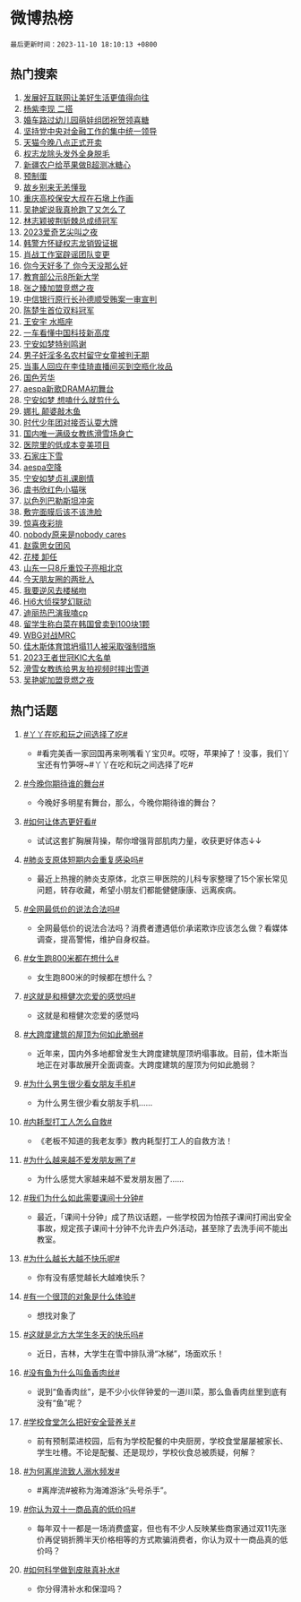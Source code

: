 # 微博热榜

`最后更新时间：2023-11-10 18:10:13 +0800`

## 热门搜索

1. [发展好互联网让美好生活更值得向往](https://m.weibo.cn/search?containerid=100103type%3D1%26t%3D10%26q%3D%23%E5%8F%91%E5%B1%95%E5%A5%BD%E4%BA%92%E8%81%94%E7%BD%91%E8%AE%A9%E7%BE%8E%E5%A5%BD%E7%94%9F%E6%B4%BB%E6%9B%B4%E5%80%BC%E5%BE%97%E5%90%91%E5%BE%80%23&stream_entry_id=51&isnewpage=1&extparam=seat%3D1%26cate%3D10103%26dgr%3D0%26pos%3D0%26q%3D%2523%25E5%258F%2591%25E5%25B1%2595%25E5%25A5%25BD%25E4%25BA%2592%25E8%2581%2594%25E7%25BD%2591%25E8%25AE%25A9%25E7%25BE%258E%25E5%25A5%25BD%25E7%2594%259F%25E6%25B4%25BB%25E6%259B%25B4%25E5%2580%25BC%25E5%25BE%2597%25E5%2590%2591%25E5%25BE%2580%2523%26c_type%3D51%26filter_type%3Drealtimehot%26stream_entry_id%3D51%26display_time%3D1699611012%26pre_seqid%3D169961101215301573744)
1. [杨紫李现 二搭](https://m.weibo.cn/search?containerid=100103type%3D1%26t%3D10%26q%3D%E6%9D%A8%E7%B4%AB%E6%9D%8E%E7%8E%B0+%E4%BA%8C%E6%90%AD&stream_entry_id=31&isnewpage=1&extparam=seat%3D1%26flag%3D2%26dgr%3D0%26stream_entry_id%3D31%26filter_type%3Drealtimehot%26lcate%3D5001%26band_rank%3D1%26realpos%3D1%26pos%3D0%26q%3D%25E6%259D%25A8%25E7%25B4%25AB%25E6%259D%258E%25E7%258E%25B0%2520%25E4%25BA%258C%25E6%2590%25AD%26c_type%3D31%26cate%3D5001%26display_time%3D1699611012%26pre_seqid%3D169961101215301573744)
1. [婚车路过幼儿园萌娃组团祝贺领喜糖](https://m.weibo.cn/search?containerid=100103type%3D1%26t%3D10%26q%3D%23%E5%A9%9A%E8%BD%A6%E8%B7%AF%E8%BF%87%E5%B9%BC%E5%84%BF%E5%9B%AD%E8%90%8C%E5%A8%83%E7%BB%84%E5%9B%A2%E7%A5%9D%E8%B4%BA%E9%A2%86%E5%96%9C%E7%B3%96%23&stream_entry_id=31&isnewpage=1&extparam=seat%3D1%26flag%3D32768%26dgr%3D0%26stream_entry_id%3D31%26filter_type%3Drealtimehot%26lcate%3D5001%26band_rank%3D2%26realpos%3D2%26pos%3D1%26q%3D%2523%25E5%25A9%259A%25E8%25BD%25A6%25E8%25B7%25AF%25E8%25BF%2587%25E5%25B9%25BC%25E5%2584%25BF%25E5%259B%25AD%25E8%2590%258C%25E5%25A8%2583%25E7%25BB%2584%25E5%259B%25A2%25E7%25A5%259D%25E8%25B4%25BA%25E9%25A2%2586%25E5%2596%259C%25E7%25B3%2596%2523%26c_type%3D31%26cate%3D5001%26display_time%3D1699611012%26pre_seqid%3D169961101215301573744)
1. [坚持党中央对金融工作的集中统一领导](https://m.weibo.cn/search?containerid=100103type%3D1%26t%3D10%26q%3D%23%E5%9D%9A%E6%8C%81%E5%85%9A%E4%B8%AD%E5%A4%AE%E5%AF%B9%E9%87%91%E8%9E%8D%E5%B7%A5%E4%BD%9C%E7%9A%84%E9%9B%86%E4%B8%AD%E7%BB%9F%E4%B8%80%E9%A2%86%E5%AF%BC%23&stream_entry_id=31&isnewpage=1&extparam=seat%3D1%26flag%3D0%26dgr%3D0%26stream_entry_id%3D31%26filter_type%3Drealtimehot%26lcate%3D5001%26band_rank%3D3%26realpos%3D3%26pos%3D2%26q%3D%2523%25E5%259D%259A%25E6%258C%2581%25E5%2585%259A%25E4%25B8%25AD%25E5%25A4%25AE%25E5%25AF%25B9%25E9%2587%2591%25E8%259E%258D%25E5%25B7%25A5%25E4%25BD%259C%25E7%259A%2584%25E9%259B%2586%25E4%25B8%25AD%25E7%25BB%259F%25E4%25B8%2580%25E9%25A2%2586%25E5%25AF%25BC%2523%26c_type%3D31%26cate%3D5001%26display_time%3D1699611012%26pre_seqid%3D169961101215301573744)
1. [天猫今晚八点正式开卖](https://m.weibo.cn/search?containerid=100103type%3D1%26t%3D10%26q%3D%23%E5%A4%A9%E7%8C%AB%E4%BB%8A%E6%99%9A%E5%85%AB%E7%82%B9%E6%AD%A3%E5%BC%8F%E5%BC%80%E5%8D%96%23&stream_entry_id=31&isnewpage=1&extparam=seat%3D1%26cate%3D5001%26topic_ad%3D1%26is_ad_pos%3D1%26stream_entry_id%3D31%26filter_type%3Drealtimehot%26lcate%3D5001%26dgr%3D0%26pos%3D3%26q%3D%2523%25E5%25A4%25A9%25E7%258C%25AB%25E4%25BB%258A%25E6%2599%259A%25E5%2585%25AB%25E7%2582%25B9%25E6%25AD%25A3%25E5%25BC%258F%25E5%25BC%2580%25E5%258D%2596%2523%26c_type%3D31%26adid%3D211157%26band_rank%3D4%26display_time%3D1699611012%26pre_seqid%3D169961101215301573744)
1. [权志龙除头发外全身脱毛](https://m.weibo.cn/search?containerid=100103type%3D1%26t%3D10%26q%3D%23%E6%9D%83%E5%BF%97%E9%BE%99%E9%99%A4%E5%A4%B4%E5%8F%91%E5%A4%96%E5%85%A8%E8%BA%AB%E8%84%B1%E6%AF%9B%23&stream_entry_id=31&isnewpage=1&extparam=seat%3D1%26flag%3D1%26dgr%3D0%26stream_entry_id%3D31%26filter_type%3Drealtimehot%26lcate%3D5001%26band_rank%3D4%26realpos%3D4%26pos%3D4%26q%3D%2523%25E6%259D%2583%25E5%25BF%2597%25E9%25BE%2599%25E9%2599%25A4%25E5%25A4%25B4%25E5%258F%2591%25E5%25A4%2596%25E5%2585%25A8%25E8%25BA%25AB%25E8%2584%25B1%25E6%25AF%259B%2523%26c_type%3D31%26cate%3D5001%26display_time%3D1699611012%26pre_seqid%3D169961101215301573744)
1. [新疆农户给苹果做B超测冰糖心](https://m.weibo.cn/search?containerid=100103type%3D1%26t%3D10%26q%3D%23%E6%96%B0%E7%96%86%E5%86%9C%E6%88%B7%E7%BB%99%E8%8B%B9%E6%9E%9C%E5%81%9AB%E8%B6%85%E6%B5%8B%E5%86%B0%E7%B3%96%E5%BF%83%23&stream_entry_id=31&isnewpage=1&extparam=seat%3D1%26flag%3D32768%26dgr%3D0%26stream_entry_id%3D31%26filter_type%3Drealtimehot%26lcate%3D5001%26band_rank%3D5%26realpos%3D5%26pos%3D5%26q%3D%2523%25E6%2596%25B0%25E7%2596%2586%25E5%2586%259C%25E6%2588%25B7%25E7%25BB%2599%25E8%258B%25B9%25E6%259E%259C%25E5%2581%259AB%25E8%25B6%2585%25E6%25B5%258B%25E5%2586%25B0%25E7%25B3%2596%25E5%25BF%2583%2523%26c_type%3D31%26cate%3D5001%26display_time%3D1699611012%26pre_seqid%3D169961101215301573744)
1. [预制蛋](https://m.weibo.cn/search?containerid=100103type%3D1%26t%3D10%26q%3D%E9%A2%84%E5%88%B6%E8%9B%8B&stream_entry_id=31&isnewpage=1&extparam=seat%3D1%26flag%3D1%26dgr%3D0%26stream_entry_id%3D31%26filter_type%3Drealtimehot%26lcate%3D5001%26band_rank%3D6%26realpos%3D6%26pos%3D6%26q%3D%25E9%25A2%2584%25E5%2588%25B6%25E8%259B%258B%26c_type%3D31%26cate%3D5001%26display_time%3D1699611012%26pre_seqid%3D169961101215301573744)
1. [故乡别来无恙懂我](https://m.weibo.cn/search?containerid=100103type%3D1%26t%3D10%26q%3D%23%E6%95%85%E4%B9%A1%E5%88%AB%E6%9D%A5%E6%97%A0%E6%81%99%E6%87%82%E6%88%91%23&stream_entry_id=31&isnewpage=1&extparam=seat%3D1%26cate%3D5001%26is_ad_pos%3D1%26stream_entry_id%3D31%26filter_type%3Drealtimehot%26lcate%3D5001%26dgr%3D0%26pos%3D7%26q%3D%2523%25E6%2595%2585%25E4%25B9%25A1%25E5%2588%25AB%25E6%259D%25A5%25E6%2597%25A0%25E6%2581%2599%25E6%2587%2582%25E6%2588%2591%2523%26c_type%3D31%26adid%3D211200%26band_rank%3D7%26display_time%3D1699611012%26pre_seqid%3D169961101215301573744)
1. [重庆高校保安大叔在石墩上作画](https://m.weibo.cn/search?containerid=100103type%3D1%26t%3D10%26q%3D%23%E9%87%8D%E5%BA%86%E9%AB%98%E6%A0%A1%E4%BF%9D%E5%AE%89%E5%A4%A7%E5%8F%94%E5%9C%A8%E7%9F%B3%E5%A2%A9%E4%B8%8A%E4%BD%9C%E7%94%BB%23&stream_entry_id=31&isnewpage=1&extparam=seat%3D1%26flag%3D32768%26dgr%3D0%26stream_entry_id%3D31%26filter_type%3Drealtimehot%26lcate%3D5001%26band_rank%3D7%26realpos%3D7%26pos%3D8%26q%3D%2523%25E9%2587%258D%25E5%25BA%2586%25E9%25AB%2598%25E6%25A0%25A1%25E4%25BF%259D%25E5%25AE%2589%25E5%25A4%25A7%25E5%258F%2594%25E5%259C%25A8%25E7%259F%25B3%25E5%25A2%25A9%25E4%25B8%258A%25E4%25BD%259C%25E7%2594%25BB%2523%26c_type%3D31%26cate%3D5001%26display_time%3D1699611012%26pre_seqid%3D169961101215301573744)
1. [吴艳妮说我真抢跑了又怎么了](https://m.weibo.cn/search?containerid=100103type%3D1%26t%3D10%26q%3D%23%E5%90%B4%E8%89%B3%E5%A6%AE%E8%AF%B4%E6%88%91%E7%9C%9F%E6%8A%A2%E8%B7%91%E4%BA%86%E5%8F%88%E6%80%8E%E4%B9%88%E4%BA%86%23&stream_entry_id=31&isnewpage=1&extparam=seat%3D1%26flag%3D0%26dgr%3D0%26stream_entry_id%3D31%26filter_type%3Drealtimehot%26lcate%3D5001%26band_rank%3D8%26realpos%3D8%26pos%3D9%26q%3D%2523%25E5%2590%25B4%25E8%2589%25B3%25E5%25A6%25AE%25E8%25AF%25B4%25E6%2588%2591%25E7%259C%259F%25E6%258A%25A2%25E8%25B7%2591%25E4%25BA%2586%25E5%258F%2588%25E6%2580%258E%25E4%25B9%2588%25E4%25BA%2586%2523%26c_type%3D31%26cate%3D5001%26display_time%3D1699611012%26pre_seqid%3D169961101215301573744)
1. [林志颖披荆斩棘总成绩冠军](https://m.weibo.cn/search?containerid=100103type%3D1%26t%3D10%26q%3D%23%E6%9E%97%E5%BF%97%E9%A2%96%E6%8A%AB%E8%8D%86%E6%96%A9%E6%A3%98%E6%80%BB%E6%88%90%E7%BB%A9%E5%86%A0%E5%86%9B%23&stream_entry_id=31&isnewpage=1&extparam=seat%3D1%26flag%3D2%26dgr%3D0%26stream_entry_id%3D31%26filter_type%3Drealtimehot%26lcate%3D5001%26band_rank%3D9%26realpos%3D9%26pos%3D10%26q%3D%2523%25E6%259E%2597%25E5%25BF%2597%25E9%25A2%2596%25E6%258A%25AB%25E8%258D%2586%25E6%2596%25A9%25E6%25A3%2598%25E6%2580%25BB%25E6%2588%2590%25E7%25BB%25A9%25E5%2586%25A0%25E5%2586%259B%2523%26c_type%3D31%26cate%3D5001%26display_time%3D1699611012%26pre_seqid%3D169961101215301573744)
1. [2023爱奇艺尖叫之夜](https://m.weibo.cn/search?containerid=100103type%3D1%26t%3D10%26q%3D%232023%E7%88%B1%E5%A5%87%E8%89%BA%E5%B0%96%E5%8F%AB%E4%B9%8B%E5%A4%9C%23&stream_entry_id=31&isnewpage=1&extparam=seat%3D1%26flag%3D1%26dgr%3D0%26stream_entry_id%3D31%26filter_type%3Drealtimehot%26lcate%3D5001%26band_rank%3D10%26realpos%3D10%26pos%3D11%26q%3D%25232023%25E7%2588%25B1%25E5%25A5%2587%25E8%2589%25BA%25E5%25B0%2596%25E5%258F%25AB%25E4%25B9%258B%25E5%25A4%259C%2523%26c_type%3D31%26cate%3D5001%26display_time%3D1699611012%26pre_seqid%3D169961101215301573744)
1. [韩警方怀疑权志龙销毁证据](https://m.weibo.cn/search?containerid=100103type%3D1%26t%3D10%26q%3D%23%E9%9F%A9%E8%AD%A6%E6%96%B9%E6%80%80%E7%96%91%E6%9D%83%E5%BF%97%E9%BE%99%E9%94%80%E6%AF%81%E8%AF%81%E6%8D%AE%23&stream_entry_id=31&isnewpage=1&extparam=seat%3D1%26flag%3D2%26dgr%3D0%26stream_entry_id%3D31%26filter_type%3Drealtimehot%26lcate%3D5001%26band_rank%3D11%26realpos%3D11%26pos%3D12%26q%3D%2523%25E9%259F%25A9%25E8%25AD%25A6%25E6%2596%25B9%25E6%2580%2580%25E7%2596%2591%25E6%259D%2583%25E5%25BF%2597%25E9%25BE%2599%25E9%2594%2580%25E6%25AF%2581%25E8%25AF%2581%25E6%258D%25AE%2523%26c_type%3D31%26cate%3D5001%26display_time%3D1699611012%26pre_seqid%3D169961101215301573744)
1. [肖战工作室辟谣团队变更](https://m.weibo.cn/search?containerid=100103type%3D1%26t%3D10%26q%3D%E8%82%96%E6%88%98%E5%B7%A5%E4%BD%9C%E5%AE%A4%E8%BE%9F%E8%B0%A3%E5%9B%A2%E9%98%9F%E5%8F%98%E6%9B%B4&stream_entry_id=31&isnewpage=1&extparam=seat%3D1%26flag%3D1%26dgr%3D0%26stream_entry_id%3D31%26filter_type%3Drealtimehot%26lcate%3D5001%26band_rank%3D12%26realpos%3D12%26pos%3D13%26q%3D%25E8%2582%2596%25E6%2588%2598%25E5%25B7%25A5%25E4%25BD%259C%25E5%25AE%25A4%25E8%25BE%259F%25E8%25B0%25A3%25E5%259B%25A2%25E9%2598%259F%25E5%258F%2598%25E6%259B%25B4%26c_type%3D31%26cate%3D5001%26display_time%3D1699611012%26pre_seqid%3D169961101215301573744)
1. [你今天好多了 你今天没那么好](https://m.weibo.cn/search?containerid=100103type%3D1%26t%3D10%26q%3D%E4%BD%A0%E4%BB%8A%E5%A4%A9%E5%A5%BD%E5%A4%9A%E4%BA%86+%E4%BD%A0%E4%BB%8A%E5%A4%A9%E6%B2%A1%E9%82%A3%E4%B9%88%E5%A5%BD&stream_entry_id=31&isnewpage=1&extparam=seat%3D1%26flag%3D1%26dgr%3D0%26stream_entry_id%3D31%26filter_type%3Drealtimehot%26lcate%3D5001%26band_rank%3D13%26realpos%3D13%26pos%3D14%26q%3D%25E4%25BD%25A0%25E4%25BB%258A%25E5%25A4%25A9%25E5%25A5%25BD%25E5%25A4%259A%25E4%25BA%2586%2520%25E4%25BD%25A0%25E4%25BB%258A%25E5%25A4%25A9%25E6%25B2%25A1%25E9%2582%25A3%25E4%25B9%2588%25E5%25A5%25BD%26c_type%3D31%26cate%3D5001%26display_time%3D1699611012%26pre_seqid%3D169961101215301573744)
1. [教育部公示8所新大学](https://m.weibo.cn/search?containerid=100103type%3D1%26t%3D10%26q%3D%23%E6%95%99%E8%82%B2%E9%83%A8%E5%85%AC%E7%A4%BA8%E6%89%80%E6%96%B0%E5%A4%A7%E5%AD%A6%23&stream_entry_id=31&isnewpage=1&extparam=seat%3D1%26flag%3D0%26dgr%3D0%26stream_entry_id%3D31%26filter_type%3Drealtimehot%26lcate%3D5001%26band_rank%3D14%26realpos%3D14%26pos%3D15%26q%3D%2523%25E6%2595%2599%25E8%2582%25B2%25E9%2583%25A8%25E5%2585%25AC%25E7%25A4%25BA8%25E6%2589%2580%25E6%2596%25B0%25E5%25A4%25A7%25E5%25AD%25A6%2523%26c_type%3D31%26cate%3D5001%26display_time%3D1699611012%26pre_seqid%3D169961101215301573744)
1. [张之臻加盟竞燃之夜](https://m.weibo.cn/search?containerid=100103type%3D1%26t%3D10%26q%3D%23%E5%BC%A0%E4%B9%8B%E8%87%BB%E5%8A%A0%E7%9B%9F%E7%AB%9E%E7%87%83%E4%B9%8B%E5%A4%9C%23&stream_entry_id=31&isnewpage=1&extparam=seat%3D1%26flag%3D0%26dgr%3D0%26stream_entry_id%3D31%26filter_type%3Drealtimehot%26lcate%3D5001%26band_rank%3D15%26realpos%3D15%26pos%3D16%26q%3D%2523%25E5%25BC%25A0%25E4%25B9%258B%25E8%2587%25BB%25E5%258A%25A0%25E7%259B%259F%25E7%25AB%259E%25E7%2587%2583%25E4%25B9%258B%25E5%25A4%259C%2523%26c_type%3D31%26cate%3D5001%26adid%3D211210%26display_time%3D1699611012%26pre_seqid%3D169961101215301573744)
1. [中信银行原行长孙德顺受贿案一审宣判](https://m.weibo.cn/search?containerid=100103type%3D1%26t%3D10%26q%3D%23%E4%B8%AD%E4%BF%A1%E9%93%B6%E8%A1%8C%E5%8E%9F%E8%A1%8C%E9%95%BF%E5%AD%99%E5%BE%B7%E9%A1%BA%E5%8F%97%E8%B4%BF%E6%A1%88%E4%B8%80%E5%AE%A1%E5%AE%A3%E5%88%A4%23&stream_entry_id=31&isnewpage=1&extparam=seat%3D1%26flag%3D1%26dgr%3D0%26stream_entry_id%3D31%26filter_type%3Drealtimehot%26lcate%3D5001%26band_rank%3D16%26realpos%3D16%26pos%3D17%26q%3D%2523%25E4%25B8%25AD%25E4%25BF%25A1%25E9%2593%25B6%25E8%25A1%258C%25E5%258E%259F%25E8%25A1%258C%25E9%2595%25BF%25E5%25AD%2599%25E5%25BE%25B7%25E9%25A1%25BA%25E5%258F%2597%25E8%25B4%25BF%25E6%25A1%2588%25E4%25B8%2580%25E5%25AE%25A1%25E5%25AE%25A3%25E5%2588%25A4%2523%26c_type%3D31%26cate%3D5001%26display_time%3D1699611012%26pre_seqid%3D169961101215301573744)
1. [陈楚生首位双料冠军](https://m.weibo.cn/search?containerid=100103type%3D1%26t%3D10%26q%3D%23%E9%99%88%E6%A5%9A%E7%94%9F%E9%A6%96%E4%BD%8D%E5%8F%8C%E6%96%99%E5%86%A0%E5%86%9B%23&stream_entry_id=31&isnewpage=1&extparam=seat%3D1%26flag%3D0%26dgr%3D0%26stream_entry_id%3D31%26filter_type%3Drealtimehot%26lcate%3D5001%26band_rank%3D17%26realpos%3D17%26pos%3D18%26q%3D%2523%25E9%2599%2588%25E6%25A5%259A%25E7%2594%259F%25E9%25A6%2596%25E4%25BD%258D%25E5%258F%258C%25E6%2596%2599%25E5%2586%25A0%25E5%2586%259B%2523%26c_type%3D31%26cate%3D5001%26display_time%3D1699611012%26pre_seqid%3D169961101215301573744)
1. [王安宇 水瓶座](https://m.weibo.cn/search?containerid=100103type%3D1%26t%3D10%26q%3D%E7%8E%8B%E5%AE%89%E5%AE%87+%E6%B0%B4%E7%93%B6%E5%BA%A7&stream_entry_id=31&isnewpage=1&extparam=seat%3D1%26flag%3D1%26dgr%3D0%26stream_entry_id%3D31%26filter_type%3Drealtimehot%26lcate%3D5001%26band_rank%3D18%26realpos%3D18%26pos%3D19%26q%3D%25E7%258E%258B%25E5%25AE%2589%25E5%25AE%2587%2520%25E6%25B0%25B4%25E7%2593%25B6%25E5%25BA%25A7%26c_type%3D31%26cate%3D5001%26display_time%3D1699611012%26pre_seqid%3D169961101215301573744)
1. [一车看懂中国科技新高度](https://m.weibo.cn/search?containerid=100103type%3D1%26t%3D10%26q%3D%23%E4%B8%80%E8%BD%A6%E7%9C%8B%E6%87%82%E4%B8%AD%E5%9B%BD%E7%A7%91%E6%8A%80%E6%96%B0%E9%AB%98%E5%BA%A6%23&stream_entry_id=31&isnewpage=1&extparam=seat%3D1%26flag%3D0%26dgr%3D0%26stream_entry_id%3D31%26filter_type%3Drealtimehot%26lcate%3D5001%26band_rank%3D19%26realpos%3D19%26pos%3D20%26q%3D%2523%25E4%25B8%2580%25E8%25BD%25A6%25E7%259C%258B%25E6%2587%2582%25E4%25B8%25AD%25E5%259B%25BD%25E7%25A7%2591%25E6%258A%2580%25E6%2596%25B0%25E9%25AB%2598%25E5%25BA%25A6%2523%26c_type%3D31%26cate%3D5001%26adid%3D210784%26display_time%3D1699611012%26pre_seqid%3D169961101215301573744)
1. [宁安如梦特别鸣谢](https://m.weibo.cn/search?containerid=100103type%3D1%26t%3D10%26q%3D%E5%AE%81%E5%AE%89%E5%A6%82%E6%A2%A6%E7%89%B9%E5%88%AB%E9%B8%A3%E8%B0%A2&stream_entry_id=31&isnewpage=1&extparam=seat%3D1%26flag%3D1%26dgr%3D0%26stream_entry_id%3D31%26filter_type%3Drealtimehot%26lcate%3D5001%26band_rank%3D20%26realpos%3D20%26pos%3D21%26q%3D%25E5%25AE%2581%25E5%25AE%2589%25E5%25A6%2582%25E6%25A2%25A6%25E7%2589%25B9%25E5%2588%25AB%25E9%25B8%25A3%25E8%25B0%25A2%26c_type%3D31%26cate%3D5001%26display_time%3D1699611012%26pre_seqid%3D169961101215301573744)
1. [男子奸淫多名农村留守女童被判无期](https://m.weibo.cn/search?containerid=100103type%3D1%26t%3D10%26q%3D%23%E7%94%B7%E5%AD%90%E5%A5%B8%E6%B7%AB%E5%A4%9A%E5%90%8D%E5%86%9C%E6%9D%91%E7%95%99%E5%AE%88%E5%A5%B3%E7%AB%A5%E8%A2%AB%E5%88%A4%E6%97%A0%E6%9C%9F%23&stream_entry_id=31&isnewpage=1&extparam=seat%3D1%26flag%3D2%26dgr%3D0%26stream_entry_id%3D31%26filter_type%3Drealtimehot%26lcate%3D5001%26band_rank%3D21%26realpos%3D21%26pos%3D22%26q%3D%2523%25E7%2594%25B7%25E5%25AD%2590%25E5%25A5%25B8%25E6%25B7%25AB%25E5%25A4%259A%25E5%2590%258D%25E5%2586%259C%25E6%259D%2591%25E7%2595%2599%25E5%25AE%2588%25E5%25A5%25B3%25E7%25AB%25A5%25E8%25A2%25AB%25E5%2588%25A4%25E6%2597%25A0%25E6%259C%259F%2523%26c_type%3D31%26cate%3D5001%26display_time%3D1699611012%26pre_seqid%3D169961101215301573744)
1. [当事人回应在李佳琦直播间买到空瓶化妆品](https://m.weibo.cn/search?containerid=100103type%3D1%26t%3D10%26q%3D%23%E5%BD%93%E4%BA%8B%E4%BA%BA%E5%9B%9E%E5%BA%94%E5%9C%A8%E6%9D%8E%E4%BD%B3%E7%90%A6%E7%9B%B4%E6%92%AD%E9%97%B4%E4%B9%B0%E5%88%B0%E7%A9%BA%E7%93%B6%E5%8C%96%E5%A6%86%E5%93%81%23&stream_entry_id=31&isnewpage=1&extparam=seat%3D1%26flag%3D2%26dgr%3D0%26stream_entry_id%3D31%26filter_type%3Drealtimehot%26lcate%3D5001%26band_rank%3D22%26realpos%3D22%26pos%3D23%26q%3D%2523%25E5%25BD%2593%25E4%25BA%258B%25E4%25BA%25BA%25E5%259B%259E%25E5%25BA%2594%25E5%259C%25A8%25E6%259D%258E%25E4%25BD%25B3%25E7%2590%25A6%25E7%259B%25B4%25E6%2592%25AD%25E9%2597%25B4%25E4%25B9%25B0%25E5%2588%25B0%25E7%25A9%25BA%25E7%2593%25B6%25E5%258C%2596%25E5%25A6%2586%25E5%2593%2581%2523%26c_type%3D31%26cate%3D5001%26display_time%3D1699611012%26pre_seqid%3D169961101215301573744)
1. [国色芳华](https://m.weibo.cn/search?containerid=100103type%3D1%26t%3D10%26q%3D%E5%9B%BD%E8%89%B2%E8%8A%B3%E5%8D%8E&stream_entry_id=31&isnewpage=1&extparam=seat%3D1%26flag%3D1%26dgr%3D0%26stream_entry_id%3D31%26filter_type%3Drealtimehot%26lcate%3D5001%26band_rank%3D23%26realpos%3D23%26pos%3D24%26q%3D%25E5%259B%25BD%25E8%2589%25B2%25E8%258A%25B3%25E5%258D%258E%26c_type%3D31%26cate%3D5001%26display_time%3D1699611012%26pre_seqid%3D169961101215301573744)
1. [aespa新歌DRAMA初舞台](https://m.weibo.cn/search?containerid=100103type%3D1%26t%3D10%26q%3Daespa%E6%96%B0%E6%AD%8CDRAMA%E5%88%9D%E8%88%9E%E5%8F%B0&stream_entry_id=31&isnewpage=1&extparam=seat%3D1%26flag%3D1%26dgr%3D0%26stream_entry_id%3D31%26filter_type%3Drealtimehot%26lcate%3D5001%26band_rank%3D24%26realpos%3D24%26pos%3D25%26q%3Daespa%25E6%2596%25B0%25E6%25AD%258CDRAMA%25E5%2588%259D%25E8%2588%259E%25E5%258F%25B0%26c_type%3D31%26cate%3D5001%26display_time%3D1699611012%26pre_seqid%3D169961101215301573744)
1. [宁安如梦 想嗑什么就剪什么](https://m.weibo.cn/search?containerid=100103type%3D1%26t%3D10%26q%3D%E5%AE%81%E5%AE%89%E5%A6%82%E6%A2%A6+%E6%83%B3%E5%97%91%E4%BB%80%E4%B9%88%E5%B0%B1%E5%89%AA%E4%BB%80%E4%B9%88&stream_entry_id=31&isnewpage=1&extparam=seat%3D1%26flag%3D1%26dgr%3D0%26stream_entry_id%3D31%26filter_type%3Drealtimehot%26lcate%3D5001%26band_rank%3D25%26realpos%3D25%26pos%3D26%26q%3D%25E5%25AE%2581%25E5%25AE%2589%25E5%25A6%2582%25E6%25A2%25A6%2520%25E6%2583%25B3%25E5%2597%2591%25E4%25BB%2580%25E4%25B9%2588%25E5%25B0%25B1%25E5%2589%25AA%25E4%25BB%2580%25E4%25B9%2588%26c_type%3D31%26cate%3D5001%26display_time%3D1699611012%26pre_seqid%3D169961101215301573744)
1. [娜扎 颠婆敲木鱼](https://m.weibo.cn/search?containerid=100103type%3D1%26t%3D10%26q%3D%E5%A8%9C%E6%89%8E+%E9%A2%A0%E5%A9%86%E6%95%B2%E6%9C%A8%E9%B1%BC&stream_entry_id=31&isnewpage=1&extparam=seat%3D1%26flag%3D0%26dgr%3D0%26stream_entry_id%3D31%26filter_type%3Drealtimehot%26lcate%3D5001%26band_rank%3D26%26realpos%3D26%26pos%3D27%26q%3D%25E5%25A8%259C%25E6%2589%258E%2520%25E9%25A2%25A0%25E5%25A9%2586%25E6%2595%25B2%25E6%259C%25A8%25E9%25B1%25BC%26c_type%3D31%26cate%3D5001%26display_time%3D1699611012%26pre_seqid%3D169961101215301573744)
1. [时代少年团对接否认耍大牌](https://m.weibo.cn/search?containerid=100103type%3D1%26t%3D10%26q%3D%23%E6%97%B6%E4%BB%A3%E5%B0%91%E5%B9%B4%E5%9B%A2%E5%AF%B9%E6%8E%A5%E5%90%A6%E8%AE%A4%E8%80%8D%E5%A4%A7%E7%89%8C%23&stream_entry_id=31&isnewpage=1&extparam=seat%3D1%26flag%3D1%26dgr%3D0%26stream_entry_id%3D31%26filter_type%3Drealtimehot%26lcate%3D5001%26band_rank%3D27%26realpos%3D27%26pos%3D28%26q%3D%2523%25E6%2597%25B6%25E4%25BB%25A3%25E5%25B0%2591%25E5%25B9%25B4%25E5%259B%25A2%25E5%25AF%25B9%25E6%258E%25A5%25E5%2590%25A6%25E8%25AE%25A4%25E8%2580%258D%25E5%25A4%25A7%25E7%2589%258C%2523%26c_type%3D31%26cate%3D5001%26display_time%3D1699611012%26pre_seqid%3D169961101215301573744)
1. [国内唯一满级女教练滑雪场身亡](https://m.weibo.cn/search?containerid=100103type%3D1%26t%3D10%26q%3D%23%E5%9B%BD%E5%86%85%E5%94%AF%E4%B8%80%E6%BB%A1%E7%BA%A7%E5%A5%B3%E6%95%99%E7%BB%83%E6%BB%91%E9%9B%AA%E5%9C%BA%E8%BA%AB%E4%BA%A1%23&stream_entry_id=31&isnewpage=1&extparam=seat%3D1%26flag%3D0%26dgr%3D0%26stream_entry_id%3D31%26filter_type%3Drealtimehot%26lcate%3D5001%26band_rank%3D28%26realpos%3D28%26pos%3D29%26q%3D%2523%25E5%259B%25BD%25E5%2586%2585%25E5%2594%25AF%25E4%25B8%2580%25E6%25BB%25A1%25E7%25BA%25A7%25E5%25A5%25B3%25E6%2595%2599%25E7%25BB%2583%25E6%25BB%2591%25E9%259B%25AA%25E5%259C%25BA%25E8%25BA%25AB%25E4%25BA%25A1%2523%26c_type%3D31%26cate%3D5001%26display_time%3D1699611012%26pre_seqid%3D169961101215301573744)
1. [医院里的低成本变美项目](https://m.weibo.cn/search?containerid=100103type%3D1%26t%3D10%26q%3D%E5%8C%BB%E9%99%A2%E9%87%8C%E7%9A%84%E4%BD%8E%E6%88%90%E6%9C%AC%E5%8F%98%E7%BE%8E%E9%A1%B9%E7%9B%AE&stream_entry_id=31&isnewpage=1&extparam=seat%3D1%26flag%3D1%26dgr%3D0%26stream_entry_id%3D31%26filter_type%3Drealtimehot%26lcate%3D5001%26band_rank%3D29%26realpos%3D29%26pos%3D30%26q%3D%25E5%258C%25BB%25E9%2599%25A2%25E9%2587%258C%25E7%259A%2584%25E4%25BD%258E%25E6%2588%2590%25E6%259C%25AC%25E5%258F%2598%25E7%25BE%258E%25E9%25A1%25B9%25E7%259B%25AE%26c_type%3D31%26cate%3D5001%26display_time%3D1699611012%26pre_seqid%3D169961101215301573744)
1. [石家庄下雪](https://m.weibo.cn/search?containerid=100103type%3D1%26t%3D10%26q%3D%E7%9F%B3%E5%AE%B6%E5%BA%84%E4%B8%8B%E9%9B%AA&stream_entry_id=31&isnewpage=1&extparam=seat%3D1%26flag%3D1%26dgr%3D0%26stream_entry_id%3D31%26filter_type%3Drealtimehot%26lcate%3D5001%26band_rank%3D30%26realpos%3D30%26pos%3D31%26q%3D%25E7%259F%25B3%25E5%25AE%25B6%25E5%25BA%2584%25E4%25B8%258B%25E9%259B%25AA%26c_type%3D31%26cate%3D5001%26display_time%3D1699611012%26pre_seqid%3D169961101215301573744)
1. [aespa空降](https://m.weibo.cn/search?containerid=100103type%3D1%26t%3D10%26q%3Daespa%E7%A9%BA%E9%99%8D&stream_entry_id=31&isnewpage=1&extparam=seat%3D1%26flag%3D0%26dgr%3D0%26stream_entry_id%3D31%26filter_type%3Drealtimehot%26lcate%3D5001%26band_rank%3D31%26realpos%3D31%26pos%3D32%26q%3Daespa%25E7%25A9%25BA%25E9%2599%258D%26c_type%3D31%26cate%3D5001%26display_time%3D1699611012%26pre_seqid%3D169961101215301573744)
1. [宁安如梦贞礼课剧情](https://m.weibo.cn/search?containerid=100103type%3D1%26t%3D10%26q%3D%E5%AE%81%E5%AE%89%E5%A6%82%E6%A2%A6%E8%B4%9E%E7%A4%BC%E8%AF%BE%E5%89%A7%E6%83%85&stream_entry_id=31&isnewpage=1&extparam=seat%3D1%26flag%3D1%26dgr%3D0%26stream_entry_id%3D31%26filter_type%3Drealtimehot%26lcate%3D5001%26band_rank%3D32%26realpos%3D32%26pos%3D33%26q%3D%25E5%25AE%2581%25E5%25AE%2589%25E5%25A6%2582%25E6%25A2%25A6%25E8%25B4%259E%25E7%25A4%25BC%25E8%25AF%25BE%25E5%2589%25A7%25E6%2583%2585%26c_type%3D31%26cate%3D5001%26display_time%3D1699611012%26pre_seqid%3D169961101215301573744)
1. [虞书欣红色小猫咪](https://m.weibo.cn/search?containerid=100103type%3D1%26t%3D10%26q%3D%23%E8%99%9E%E4%B9%A6%E6%AC%A3%E7%BA%A2%E8%89%B2%E5%B0%8F%E7%8C%AB%E5%92%AA%23&stream_entry_id=31&isnewpage=1&extparam=seat%3D1%26flag%3D0%26dgr%3D0%26stream_entry_id%3D31%26filter_type%3Drealtimehot%26lcate%3D5001%26band_rank%3D33%26realpos%3D33%26pos%3D34%26q%3D%2523%25E8%2599%259E%25E4%25B9%25A6%25E6%25AC%25A3%25E7%25BA%25A2%25E8%2589%25B2%25E5%25B0%258F%25E7%258C%25AB%25E5%2592%25AA%2523%26c_type%3D31%26cate%3D5001%26display_time%3D1699611012%26pre_seqid%3D169961101215301573744)
1. [以色列巴勒斯坦冲突](https://m.weibo.cn/search?containerid=100103type%3D1%26t%3D10%26q%3D%23%E4%BB%A5%E8%89%B2%E5%88%97%E5%B7%B4%E5%8B%92%E6%96%AF%E5%9D%A6%E5%86%B2%E7%AA%81%23&stream_entry_id=31&isnewpage=1&extparam=seat%3D1%26flag%3D0%26dgr%3D0%26stream_entry_id%3D31%26filter_type%3Drealtimehot%26lcate%3D5001%26band_rank%3D34%26realpos%3D34%26pos%3D35%26q%3D%2523%25E4%25BB%25A5%25E8%2589%25B2%25E5%2588%2597%25E5%25B7%25B4%25E5%258B%2592%25E6%2596%25AF%25E5%259D%25A6%25E5%2586%25B2%25E7%25AA%2581%2523%26c_type%3D31%26cate%3D5001%26display_time%3D1699611012%26pre_seqid%3D169961101215301573744)
1. [敷完面膜后该不该洗脸](https://m.weibo.cn/search?containerid=100103type%3D1%26t%3D10%26q%3D%23%E6%95%B7%E5%AE%8C%E9%9D%A2%E8%86%9C%E5%90%8E%E8%AF%A5%E4%B8%8D%E8%AF%A5%E6%B4%97%E8%84%B8%23&stream_entry_id=31&isnewpage=1&extparam=seat%3D1%26flag%3D1%26dgr%3D0%26stream_entry_id%3D31%26filter_type%3Drealtimehot%26lcate%3D5001%26band_rank%3D35%26realpos%3D35%26pos%3D36%26q%3D%2523%25E6%2595%25B7%25E5%25AE%258C%25E9%259D%25A2%25E8%2586%259C%25E5%2590%258E%25E8%25AF%25A5%25E4%25B8%258D%25E8%25AF%25A5%25E6%25B4%2597%25E8%2584%25B8%2523%26c_type%3D31%26cate%3D5001%26display_time%3D1699611012%26pre_seqid%3D169961101215301573744)
1. [惊喜夜彩排](https://m.weibo.cn/search?containerid=100103type%3D1%26t%3D10%26q%3D%E6%83%8A%E5%96%9C%E5%A4%9C%E5%BD%A9%E6%8E%92&stream_entry_id=31&isnewpage=1&extparam=seat%3D1%26flag%3D1%26dgr%3D0%26stream_entry_id%3D31%26filter_type%3Drealtimehot%26lcate%3D5001%26band_rank%3D36%26realpos%3D36%26pos%3D37%26q%3D%25E6%2583%258A%25E5%2596%259C%25E5%25A4%259C%25E5%25BD%25A9%25E6%258E%2592%26c_type%3D31%26cate%3D5001%26display_time%3D1699611012%26pre_seqid%3D169961101215301573744)
1. [nobody原来是nobody cares](https://m.weibo.cn/search?containerid=100103type%3D1%26t%3D10%26q%3Dnobody%E5%8E%9F%E6%9D%A5%E6%98%AFnobody+cares&stream_entry_id=31&isnewpage=1&extparam=seat%3D1%26flag%3D0%26dgr%3D0%26stream_entry_id%3D31%26filter_type%3Drealtimehot%26lcate%3D5001%26band_rank%3D37%26realpos%3D37%26pos%3D38%26q%3Dnobody%25E5%258E%259F%25E6%259D%25A5%25E6%2598%25AFnobody%2520cares%26c_type%3D31%26cate%3D5001%26display_time%3D1699611012%26pre_seqid%3D169961101215301573744)
1. [赵露思女团风](https://m.weibo.cn/search?containerid=100103type%3D1%26t%3D10%26q%3D%23%E8%B5%B5%E9%9C%B2%E6%80%9D%E5%A5%B3%E5%9B%A2%E9%A3%8E%23&stream_entry_id=31&isnewpage=1&extparam=seat%3D1%26flag%3D0%26dgr%3D0%26stream_entry_id%3D31%26filter_type%3Drealtimehot%26lcate%3D5001%26band_rank%3D38%26realpos%3D38%26pos%3D39%26q%3D%2523%25E8%25B5%25B5%25E9%259C%25B2%25E6%2580%259D%25E5%25A5%25B3%25E5%259B%25A2%25E9%25A3%258E%2523%26c_type%3D31%26cate%3D5001%26display_time%3D1699611012%26pre_seqid%3D169961101215301573744)
1. [花楼 卸任](https://m.weibo.cn/search?containerid=100103type%3D1%26t%3D10%26q%3D%E8%8A%B1%E6%A5%BC+%E5%8D%B8%E4%BB%BB&stream_entry_id=31&isnewpage=1&extparam=seat%3D1%26flag%3D0%26dgr%3D0%26stream_entry_id%3D31%26filter_type%3Drealtimehot%26lcate%3D5001%26band_rank%3D39%26realpos%3D39%26pos%3D40%26q%3D%25E8%258A%25B1%25E6%25A5%25BC%2520%25E5%258D%25B8%25E4%25BB%25BB%26c_type%3D31%26cate%3D5001%26display_time%3D1699611012%26pre_seqid%3D169961101215301573744)
1. [山东一只8斤重饺子亮相北京](https://m.weibo.cn/search?containerid=100103type%3D1%26t%3D10%26q%3D%23%E5%B1%B1%E4%B8%9C%E4%B8%80%E5%8F%AA8%E6%96%A4%E9%87%8D%E9%A5%BA%E5%AD%90%E4%BA%AE%E7%9B%B8%E5%8C%97%E4%BA%AC%23&stream_entry_id=31&isnewpage=1&extparam=seat%3D1%26flag%3D1%26dgr%3D0%26stream_entry_id%3D31%26filter_type%3Drealtimehot%26lcate%3D5001%26band_rank%3D40%26realpos%3D40%26pos%3D41%26q%3D%2523%25E5%25B1%25B1%25E4%25B8%259C%25E4%25B8%2580%25E5%258F%25AA8%25E6%2596%25A4%25E9%2587%258D%25E9%25A5%25BA%25E5%25AD%2590%25E4%25BA%25AE%25E7%259B%25B8%25E5%258C%2597%25E4%25BA%25AC%2523%26c_type%3D31%26cate%3D5001%26display_time%3D1699611012%26pre_seqid%3D169961101215301573744)
1. [今天朋友圈的两批人](https://m.weibo.cn/search?containerid=100103type%3D1%26t%3D10%26q%3D%E4%BB%8A%E5%A4%A9%E6%9C%8B%E5%8F%8B%E5%9C%88%E7%9A%84%E4%B8%A4%E6%89%B9%E4%BA%BA&stream_entry_id=31&isnewpage=1&extparam=seat%3D1%26flag%3D0%26dgr%3D0%26stream_entry_id%3D31%26filter_type%3Drealtimehot%26lcate%3D5001%26band_rank%3D41%26realpos%3D41%26pos%3D42%26q%3D%25E4%25BB%258A%25E5%25A4%25A9%25E6%259C%258B%25E5%258F%258B%25E5%259C%2588%25E7%259A%2584%25E4%25B8%25A4%25E6%2589%25B9%25E4%25BA%25BA%26c_type%3D31%26cate%3D5001%26display_time%3D1699611012%26pre_seqid%3D169961101215301573744)
1. [我要逆风去楼梯吻](https://m.weibo.cn/search?containerid=100103type%3D1%26t%3D10%26q%3D%E6%88%91%E8%A6%81%E9%80%86%E9%A3%8E%E5%8E%BB%E6%A5%BC%E6%A2%AF%E5%90%BB&stream_entry_id=31&isnewpage=1&extparam=seat%3D1%26flag%3D1%26dgr%3D0%26stream_entry_id%3D31%26filter_type%3Drealtimehot%26lcate%3D5001%26band_rank%3D42%26realpos%3D42%26pos%3D43%26q%3D%25E6%2588%2591%25E8%25A6%2581%25E9%2580%2586%25E9%25A3%258E%25E5%258E%25BB%25E6%25A5%25BC%25E6%25A2%25AF%25E5%2590%25BB%26c_type%3D31%26cate%3D5001%26display_time%3D1699611012%26pre_seqid%3D169961101215301573744)
1. [Hi6大侦探梦幻联动](https://m.weibo.cn/search?containerid=100103type%3D1%26t%3D10%26q%3D%23Hi6%E5%A4%A7%E4%BE%A6%E6%8E%A2%E6%A2%A6%E5%B9%BB%E8%81%94%E5%8A%A8%23&stream_entry_id=31&isnewpage=1&extparam=seat%3D1%26flag%3D0%26dgr%3D0%26stream_entry_id%3D31%26filter_type%3Drealtimehot%26lcate%3D5001%26band_rank%3D43%26realpos%3D43%26pos%3D44%26q%3D%2523Hi6%25E5%25A4%25A7%25E4%25BE%25A6%25E6%258E%25A2%25E6%25A2%25A6%25E5%25B9%25BB%25E8%2581%2594%25E5%258A%25A8%2523%26c_type%3D31%26cate%3D5001%26display_time%3D1699611012%26pre_seqid%3D169961101215301573744)
1. [迪丽热巴演我嗑cp](https://m.weibo.cn/search?containerid=100103type%3D1%26t%3D10%26q%3D%E8%BF%AA%E4%B8%BD%E7%83%AD%E5%B7%B4%E6%BC%94%E6%88%91%E5%97%91cp&stream_entry_id=31&isnewpage=1&extparam=seat%3D1%26flag%3D1%26dgr%3D0%26stream_entry_id%3D31%26filter_type%3Drealtimehot%26lcate%3D5001%26band_rank%3D44%26realpos%3D44%26pos%3D45%26q%3D%25E8%25BF%25AA%25E4%25B8%25BD%25E7%2583%25AD%25E5%25B7%25B4%25E6%25BC%2594%25E6%2588%2591%25E5%2597%2591cp%26c_type%3D31%26cate%3D5001%26display_time%3D1699611012%26pre_seqid%3D169961101215301573744)
1. [留学生称白菜在韩国曾卖到100块1颗](https://m.weibo.cn/search?containerid=100103type%3D1%26t%3D10%26q%3D%23%E7%95%99%E5%AD%A6%E7%94%9F%E7%A7%B0%E7%99%BD%E8%8F%9C%E5%9C%A8%E9%9F%A9%E5%9B%BD%E6%9B%BE%E5%8D%96%E5%88%B0100%E5%9D%971%E9%A2%97%23&stream_entry_id=31&isnewpage=1&extparam=seat%3D1%26flag%3D0%26dgr%3D0%26stream_entry_id%3D31%26filter_type%3Drealtimehot%26lcate%3D5001%26band_rank%3D45%26realpos%3D45%26pos%3D46%26q%3D%2523%25E7%2595%2599%25E5%25AD%25A6%25E7%2594%259F%25E7%25A7%25B0%25E7%2599%25BD%25E8%258F%259C%25E5%259C%25A8%25E9%259F%25A9%25E5%259B%25BD%25E6%259B%25BE%25E5%258D%2596%25E5%2588%25B0100%25E5%259D%25971%25E9%25A2%2597%2523%26c_type%3D31%26cate%3D5001%26display_time%3D1699611012%26pre_seqid%3D169961101215301573744)
1. [WBG对战MRC](https://m.weibo.cn/search?containerid=100103type%3D1%26t%3D10%26q%3D%23WBG%E5%AF%B9%E6%88%98MRC%23&stream_entry_id=31&isnewpage=1&extparam=seat%3D1%26flag%3D0%26dgr%3D0%26stream_entry_id%3D31%26filter_type%3Drealtimehot%26lcate%3D5001%26band_rank%3D46%26realpos%3D46%26pos%3D47%26q%3D%2523WBG%25E5%25AF%25B9%25E6%2588%2598MRC%2523%26c_type%3D31%26cate%3D5001%26display_time%3D1699611012%26pre_seqid%3D169961101215301573744)
1. [佳木斯体育馆坍塌11人被采取强制措施](https://m.weibo.cn/search?containerid=100103type%3D1%26t%3D10%26q%3D%23%E4%BD%B3%E6%9C%A8%E6%96%AF%E4%BD%93%E8%82%B2%E9%A6%86%E5%9D%8D%E5%A1%8C11%E4%BA%BA%E8%A2%AB%E9%87%87%E5%8F%96%E5%BC%BA%E5%88%B6%E6%8E%AA%E6%96%BD%23&stream_entry_id=31&isnewpage=1&extparam=seat%3D1%26flag%3D0%26dgr%3D0%26stream_entry_id%3D31%26filter_type%3Drealtimehot%26lcate%3D5001%26band_rank%3D47%26realpos%3D47%26pos%3D48%26q%3D%2523%25E4%25BD%25B3%25E6%259C%25A8%25E6%2596%25AF%25E4%25BD%2593%25E8%2582%25B2%25E9%25A6%2586%25E5%259D%258D%25E5%25A1%258C11%25E4%25BA%25BA%25E8%25A2%25AB%25E9%2587%2587%25E5%258F%2596%25E5%25BC%25BA%25E5%2588%25B6%25E6%258E%25AA%25E6%2596%25BD%2523%26c_type%3D31%26cate%3D5001%26display_time%3D1699611012%26pre_seqid%3D169961101215301573744)
1. [2023王者世冠KIC大名单](https://m.weibo.cn/search?containerid=100103type%3D1%26t%3D10%26q%3D%232023%E7%8E%8B%E8%80%85%E4%B8%96%E5%86%A0KIC%E5%A4%A7%E5%90%8D%E5%8D%95%23&stream_entry_id=31&isnewpage=1&extparam=seat%3D1%26flag%3D1%26dgr%3D0%26stream_entry_id%3D31%26filter_type%3Drealtimehot%26lcate%3D5001%26band_rank%3D48%26realpos%3D48%26pos%3D49%26q%3D%25232023%25E7%258E%258B%25E8%2580%2585%25E4%25B8%2596%25E5%2586%25A0KIC%25E5%25A4%25A7%25E5%2590%258D%25E5%258D%2595%2523%26c_type%3D31%26cate%3D5001%26display_time%3D1699611012%26pre_seqid%3D169961101215301573744)
1. [滑雪女教练给男友拍视频时摔出雪道](https://m.weibo.cn/search?containerid=100103type%3D1%26t%3D10%26q%3D%23%E6%BB%91%E9%9B%AA%E5%A5%B3%E6%95%99%E7%BB%83%E7%BB%99%E7%94%B7%E5%8F%8B%E6%8B%8D%E8%A7%86%E9%A2%91%E6%97%B6%E6%91%94%E5%87%BA%E9%9B%AA%E9%81%93%23&stream_entry_id=31&isnewpage=1&extparam=seat%3D1%26flag%3D0%26dgr%3D0%26stream_entry_id%3D31%26filter_type%3Drealtimehot%26lcate%3D5001%26band_rank%3D49%26realpos%3D49%26pos%3D50%26q%3D%2523%25E6%25BB%2591%25E9%259B%25AA%25E5%25A5%25B3%25E6%2595%2599%25E7%25BB%2583%25E7%25BB%2599%25E7%2594%25B7%25E5%258F%258B%25E6%258B%258D%25E8%25A7%2586%25E9%25A2%2591%25E6%2597%25B6%25E6%2591%2594%25E5%2587%25BA%25E9%259B%25AA%25E9%2581%2593%2523%26c_type%3D31%26cate%3D5001%26display_time%3D1699611012%26pre_seqid%3D169961101215301573744)
1. [吴艳妮加盟竞燃之夜](https://m.weibo.cn/search?containerid=100103type%3D1%26t%3D10%26q%3D%23%E5%90%B4%E8%89%B3%E5%A6%AE%E5%8A%A0%E7%9B%9F%E7%AB%9E%E7%87%83%E4%B9%8B%E5%A4%9C%23&stream_entry_id=31&isnewpage=1&extparam=seat%3D1%26flag%3D0%26dgr%3D0%26stream_entry_id%3D31%26filter_type%3Drealtimehot%26lcate%3D5001%26band_rank%3D50%26realpos%3D50%26pos%3D51%26q%3D%2523%25E5%2590%25B4%25E8%2589%25B3%25E5%25A6%25AE%25E5%258A%25A0%25E7%259B%259F%25E7%25AB%259E%25E7%2587%2583%25E4%25B9%258B%25E5%25A4%259C%2523%26c_type%3D31%26cate%3D5001%26display_time%3D1699611012%26pre_seqid%3D169961101215301573744)

## 热门话题

1. [#丫丫在吃和玩之间选择了吃#](https://m.weibo.cn/search?containerid=231522type%3D1%26t%3D10%26q%3D%23%E4%B8%AB%E4%B8%AB%E5%9C%A8%E5%90%83%E5%92%8C%E7%8E%A9%E4%B9%8B%E9%97%B4%E9%80%89%E6%8B%A9%E4%BA%86%E5%90%83%23&stream_entry_id=128&isnewpage=1&extparam=seat%3D1%26cate%3D5004%26unitid%3D1699580581292%26pos%3D1-0-0%26c_type%3D128%26dgr%3D0%26lcate%3D5004%26display_time%3D1699611013%26pre_seqid%3D1699611013526030017211)
    - #看完美香一家回国再来咧嘴看丫宝贝#。哎呀，苹果掉了！没事，我们丫宝还有竹笋呀~#丫丫在吃和玩之间选择了吃#

1. [#今晚你期待谁的舞台#](https://m.weibo.cn/search?containerid=231522type%3D1%26t%3D10%26q%3D%23%E4%BB%8A%E6%99%9A%E4%BD%A0%E6%9C%9F%E5%BE%85%E8%B0%81%E7%9A%84%E8%88%9E%E5%8F%B0%23&stream_entry_id=128&isnewpage=1&extparam=seat%3D1%26cate%3D5004%26unitid%3D1699583278797%26pos%3D1-0-1%26c_type%3D128%26dgr%3D0%26lcate%3D5004%26display_time%3D1699611013%26pre_seqid%3D1699611013526030017211)
    - 今晚好多明星有舞台，那么，今晚你期待谁的舞台？ ​​​

1. [#如何让体态更好看#](https://m.weibo.cn/search?containerid=231522type%3D1%26t%3D10%26q%3D%23%E5%A6%82%E4%BD%95%E8%AE%A9%E4%BD%93%E6%80%81%E6%9B%B4%E5%A5%BD%E7%9C%8B%23&stream_entry_id=128&isnewpage=1&extparam=seat%3D1%26cate%3D5004%26unitid%3D1699584501954%26pos%3D1-0-2%26c_type%3D128%26dgr%3D0%26lcate%3D5004%26display_time%3D1699611013%26pre_seqid%3D1699611013526030017211)
    - 试试这套扩胸展背操，帮你增强背部肌肉力量，收获更好体态↓↓

1. [#肺炎支原体短期内会重复感染吗#](https://m.weibo.cn/search?containerid=231522type%3D1%26t%3D10%26q%3D%23%E8%82%BA%E7%82%8E%E6%94%AF%E5%8E%9F%E4%BD%93%E7%9F%AD%E6%9C%9F%E5%86%85%E4%BC%9A%E9%87%8D%E5%A4%8D%E6%84%9F%E6%9F%93%E5%90%97%23&stream_entry_id=128&isnewpage=1&extparam=seat%3D1%26cate%3D5004%26unitid%3D1699444996710%26pos%3D1-0-3%26c_type%3D128%26dgr%3D0%26lcate%3D5004%26display_time%3D1699611013%26pre_seqid%3D1699611013526030017211)
    - 最近上热搜的肺炎支原体，北京三甲医院的儿科专家整理了15个家长常见问题，转存收藏，希望小朋友们都能健健康康、远离疾病。

1. [#全网最低价的说法合法吗#](https://m.weibo.cn/search?containerid=231522type%3D1%26t%3D10%26q%3D%23%E5%85%A8%E7%BD%91%E6%9C%80%E4%BD%8E%E4%BB%B7%E7%9A%84%E8%AF%B4%E6%B3%95%E5%90%88%E6%B3%95%E5%90%97%23&stream_entry_id=128&isnewpage=1&extparam=seat%3D1%26cate%3D5004%26unitid%3D1699578499555%26pos%3D1-0-4%26c_type%3D128%26dgr%3D0%26lcate%3D5004%26display_time%3D1699611013%26pre_seqid%3D1699611013526030017211)
    - 全网最低价的说法合法吗？消费者遭遇低价承诺欺诈应该怎么做？看媒体调查，提高警惕，维护自身权益。

1. [#女生跑800米都在想什么#](https://m.weibo.cn/search?containerid=231522type%3D1%26t%3D10%26q%3D%23%E5%A5%B3%E7%94%9F%E8%B7%91800%E7%B1%B3%E9%83%BD%E5%9C%A8%E6%83%B3%E4%BB%80%E4%B9%88%23&stream_entry_id=128&isnewpage=1&extparam=seat%3D1%26cate%3D5004%26unitid%3D1699512785413%26pos%3D1-0-5%26c_type%3D128%26dgr%3D0%26lcate%3D5004%26display_time%3D1699611013%26pre_seqid%3D1699611013526030017211)
    - 女生跑800米的时候都在想什么？

1. [#这就是和檀健次恋爱的感觉吗#](https://m.weibo.cn/search?containerid=231522type%3D1%26t%3D10%26q%3D%23%E8%BF%99%E5%B0%B1%E6%98%AF%E5%92%8C%E6%AA%80%E5%81%A5%E6%AC%A1%E6%81%8B%E7%88%B1%E7%9A%84%E6%84%9F%E8%A7%89%E5%90%97%23&stream_entry_id=128&isnewpage=1&extparam=seat%3D1%26cate%3D5004%26unitid%3D1699443171858%26pos%3D1-0-6%26c_type%3D128%26dgr%3D0%26lcate%3D5004%26display_time%3D1699611013%26pre_seqid%3D1699611013526030017211)
    - 这就是和檀健次恋爱的感觉吗

1. [#大跨度建筑的屋顶为何如此脆弱#](https://m.weibo.cn/search?containerid=231522type%3D1%26t%3D10%26q%3D%23%E5%A4%A7%E8%B7%A8%E5%BA%A6%E5%BB%BA%E7%AD%91%E7%9A%84%E5%B1%8B%E9%A1%B6%E4%B8%BA%E4%BD%95%E5%A6%82%E6%AD%A4%E8%84%86%E5%BC%B1%23&stream_entry_id=128&isnewpage=1&extparam=seat%3D1%26cate%3D5004%26unitid%3D1699599168507%26pos%3D1-0-7%26c_type%3D128%26dgr%3D0%26lcate%3D5004%26display_time%3D1699611013%26pre_seqid%3D1699611013526030017211)
    - 近年来，国内外多地都曾发生大跨度建筑屋顶坍塌事故。目前，佳木斯当地正在对事故展开全面调查。大跨度建筑的屋顶为何如此脆弱？

1. [#为什么男生很少看女朋友手机#](https://m.weibo.cn/search?containerid=231522type%3D1%26t%3D10%26q%3D%23%E4%B8%BA%E4%BB%80%E4%B9%88%E7%94%B7%E7%94%9F%E5%BE%88%E5%B0%91%E7%9C%8B%E5%A5%B3%E6%9C%8B%E5%8F%8B%E6%89%8B%E6%9C%BA%23&stream_entry_id=128&isnewpage=1&extparam=seat%3D1%26cate%3D5004%26unitid%3D1699609065203%26pos%3D1-0-8%26c_type%3D128%26dgr%3D0%26lcate%3D5004%26display_time%3D1699611013%26pre_seqid%3D1699611013526030017211)
    - 为什么男生很少看女朋友手机……

1. [#内耗型打工人怎么自救#](https://m.weibo.cn/search?containerid=231522type%3D1%26t%3D10%26q%3D%23%E5%86%85%E8%80%97%E5%9E%8B%E6%89%93%E5%B7%A5%E4%BA%BA%E6%80%8E%E4%B9%88%E8%87%AA%E6%95%91%23&stream_entry_id=128&isnewpage=1&extparam=seat%3D1%26cate%3D5004%26unitid%3D1699608789429%26pos%3D1-0-9%26c_type%3D128%26dgr%3D0%26lcate%3D5004%26display_time%3D1699611013%26pre_seqid%3D1699611013526030017211)
    - 《老板不知道的我老友季》教内耗型打工人的自救方法！

1. [#为什么越来越不爱发朋友圈了#](https://m.weibo.cn/search?containerid=231522type%3D1%26t%3D10%26q%3D%23%E4%B8%BA%E4%BB%80%E4%B9%88%E8%B6%8A%E6%9D%A5%E8%B6%8A%E4%B8%8D%E7%88%B1%E5%8F%91%E6%9C%8B%E5%8F%8B%E5%9C%88%E4%BA%86%23&stream_entry_id=128&isnewpage=1&extparam=seat%3D1%26cate%3D5004%26unitid%3D1699585984804%26pos%3D1-0-10%26c_type%3D128%26dgr%3D0%26lcate%3D5004%26display_time%3D1699611013%26pre_seqid%3D1699611013526030017211)
    - 为什么感觉大家越来越不爱发朋友圈了……

1. [#我们为什么如此需要课间十分钟#](https://m.weibo.cn/search?containerid=231522type%3D1%26t%3D10%26q%3D%23%E6%88%91%E4%BB%AC%E4%B8%BA%E4%BB%80%E4%B9%88%E5%A6%82%E6%AD%A4%E9%9C%80%E8%A6%81%E8%AF%BE%E9%97%B4%E5%8D%81%E5%88%86%E9%92%9F%23&stream_entry_id=128&isnewpage=1&extparam=seat%3D1%26cate%3D5004%26unitid%3D1699609960845%26pos%3D1-0-11%26c_type%3D128%26dgr%3D0%26lcate%3D5004%26display_time%3D1699611013%26pre_seqid%3D1699611013526030017211)
    - 最近，「课间十分钟」成了热议话题，一些学校因为怕孩子课间打闹出安全事故，规定孩子课间十分钟不允许去户外活动，甚至除了去洗手间不能出教室。

1. [#为什么越长大越不快乐呢#](https://m.weibo.cn/search?containerid=231522type%3D1%26t%3D10%26q%3D%23%E4%B8%BA%E4%BB%80%E4%B9%88%E8%B6%8A%E9%95%BF%E5%A4%A7%E8%B6%8A%E4%B8%8D%E5%BF%AB%E4%B9%90%E5%91%A2%23&stream_entry_id=128&isnewpage=1&extparam=seat%3D1%26cate%3D5004%26unitid%3D1699517005666%26pos%3D1-0-12%26c_type%3D128%26dgr%3D0%26lcate%3D5004%26display_time%3D1699611013%26pre_seqid%3D1699611013526030017211)
    - 你有没有感觉越长大越难快乐？

1. [#有一个很顶的对象是什么体验#](https://m.weibo.cn/search?containerid=231522type%3D1%26t%3D10%26q%3D%23%E6%9C%89%E4%B8%80%E4%B8%AA%E5%BE%88%E9%A1%B6%E7%9A%84%E5%AF%B9%E8%B1%A1%E6%98%AF%E4%BB%80%E4%B9%88%E4%BD%93%E9%AA%8C%23&stream_entry_id=128&isnewpage=1&extparam=seat%3D1%26cate%3D5004%26unitid%3D1699522975510%26pos%3D1-0-13%26c_type%3D128%26dgr%3D0%26lcate%3D5004%26display_time%3D1699611013%26pre_seqid%3D1699611013526030017211)
    - 想找对象了

1. [#这就是北方大学生冬天的快乐吗#](https://m.weibo.cn/search?containerid=231522type%3D1%26t%3D10%26q%3D%23%E8%BF%99%E5%B0%B1%E6%98%AF%E5%8C%97%E6%96%B9%E5%A4%A7%E5%AD%A6%E7%94%9F%E5%86%AC%E5%A4%A9%E7%9A%84%E5%BF%AB%E4%B9%90%E5%90%97%23&stream_entry_id=128&isnewpage=1&extparam=seat%3D1%26cate%3D5004%26unitid%3D1699492956208%26pos%3D1-0-14%26c_type%3D128%26dgr%3D0%26lcate%3D5004%26display_time%3D1699611013%26pre_seqid%3D1699611013526030017211)
    - 近日，吉林，大学生在雪中排队滑“冰梯”，场面欢乐！

1. [#没有鱼为什么叫鱼香肉丝#](https://m.weibo.cn/search?containerid=231522type%3D1%26t%3D10%26q%3D%23%E6%B2%A1%E6%9C%89%E9%B1%BC%E4%B8%BA%E4%BB%80%E4%B9%88%E5%8F%AB%E9%B1%BC%E9%A6%99%E8%82%89%E4%B8%9D%23&stream_entry_id=128&isnewpage=1&extparam=seat%3D1%26cate%3D5004%26unitid%3D1699535020672%26pos%3D1-0-15%26c_type%3D128%26dgr%3D0%26lcate%3D5004%26display_time%3D1699611013%26pre_seqid%3D1699611013526030017211)
    - 说到“鱼香肉丝”，是不少小伙伴钟爱的一道川菜，那么鱼香肉丝里到底有没有“鱼”呢？

1. [#学校食堂怎么把好安全营养关#](https://m.weibo.cn/search?containerid=231522type%3D1%26t%3D10%26q%3D%23%E5%AD%A6%E6%A0%A1%E9%A3%9F%E5%A0%82%E6%80%8E%E4%B9%88%E6%8A%8A%E5%A5%BD%E5%AE%89%E5%85%A8%E8%90%A5%E5%85%BB%E5%85%B3%23&stream_entry_id=128&isnewpage=1&extparam=seat%3D1%26cate%3D5004%26unitid%3D1699515522060%26pos%3D1-0-16%26c_type%3D128%26dgr%3D0%26lcate%3D5004%26display_time%3D1699611013%26pre_seqid%3D1699611013526030017211)
    - 前有预制菜进校园，后有为学校配餐的中央厨房，学校食堂屡屡被家长、学生吐槽。不论是配餐、还是现炒，学校伙食总被质疑，何解？

1. [#为何离岸流致人溺水频发#](https://m.weibo.cn/search?containerid=231522type%3D1%26t%3D10%26q%3D%23%E4%B8%BA%E4%BD%95%E7%A6%BB%E5%B2%B8%E6%B5%81%E8%87%B4%E4%BA%BA%E6%BA%BA%E6%B0%B4%E9%A2%91%E5%8F%91%23&stream_entry_id=128&isnewpage=1&extparam=seat%3D1%26cate%3D5004%26unitid%3D1699514579654%26pos%3D1-0-17%26c_type%3D128%26dgr%3D0%26lcate%3D5004%26display_time%3D1699611013%26pre_seqid%3D1699611013526030017211)
    - #离岸流#被称为海滩游泳“头号杀手”。

1. [#你认为双十一商品真的低价吗#](https://m.weibo.cn/search?containerid=231522type%3D1%26t%3D10%26q%3D%23%E4%BD%A0%E8%AE%A4%E4%B8%BA%E5%8F%8C%E5%8D%81%E4%B8%80%E5%95%86%E5%93%81%E7%9C%9F%E7%9A%84%E4%BD%8E%E4%BB%B7%E5%90%97%23&stream_entry_id=128&isnewpage=1&extparam=seat%3D1%26cate%3D5004%26unitid%3D1699608802672%26pos%3D1-0-18%26c_type%3D128%26dgr%3D0%26lcate%3D5004%26display_time%3D1699611013%26pre_seqid%3D1699611013526030017211)
    - 每年双十一都是一场消费盛宴，但也有不少人反映某些商家通过双11先涨价再促销折腾半天价格相等的方式欺骗消费者，你认为双十一商品真的低价吗？

1. [#如何科学做到皮肤真补水#](https://m.weibo.cn/search?containerid=231522type%3D1%26t%3D10%26q%3D%23%E5%A6%82%E4%BD%95%E7%A7%91%E5%AD%A6%E5%81%9A%E5%88%B0%E7%9A%AE%E8%82%A4%E7%9C%9F%E8%A1%A5%E6%B0%B4%23&stream_entry_id=128&isnewpage=1&extparam=seat%3D1%26cate%3D5004%26unitid%3D1699584521872%26pos%3D1-0-19%26c_type%3D128%26dgr%3D0%26lcate%3D5004%26display_time%3D1699611013%26pre_seqid%3D1699611013526030017211)
    - 你分得清补水和保湿吗？

